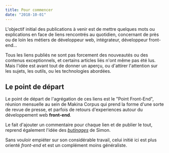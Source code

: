 ```yaml
---
title: Pour commencer
date: "2018-10-01"
---
```


L'objectif initial des publications à venir est de mettre quelques mots
ou explications en face de liens rencontrés au quotidien, concernant de
près ou de loin les métiers de développeur web, intégrateur, développeur
front-end…

Tous les liens publiés ne sont pas forcement des nouveautés ou des
contenus exceptionnels, et certains articles liés n'ont même pas été
lus. Mais l'idée est avant tout de donner un aperçu, ou d'attirer
l'attention sur les sujets, les outils, ou les technologies abordées.

## Le point de départ

Le point de départ de l'agrégation de ces liens est le "Point
Front-End", réunion mensuelle au sein de Makina Corpus qui prend la
forme d'une sorte de revue de presse, et parfois de retours
d'experiences autour du développement web **front-end**.

Le fait d'ajouter un commentaire pour chaque lien et de publier le tout, reprend
également l'idée des *[butinages][]* de Simon.

Sans vouloir empiéter sur son considérable travail, celui initié ici est
plus orienté *front-end* et est un complément moins généraliste.

[butinages]: https://www.qwant.com/?q=Butinage%20site%3Amakina-corpus.com
